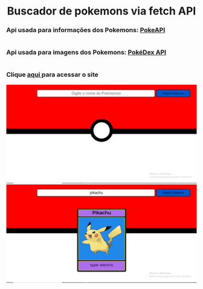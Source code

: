 <h1 align="center">Buscador de pokemons via fetch API</h1> 

<h3>Api usada para informações dos Pokemons: <a href="https://pokeapi.co/docs/v2">PokeAPI</a></h3>
<h1/>
<h3>Api usada para imagens dos Pokemons: <a href="https://pokedevs.gitbook.io/pokedex/resources/pokemon">PokéDex API</a></h3> 
<h1/>
<h3>Clique <a href="https://caiouser2.github.io/Buscador-de-pokemons-via-API/">aqui </a>para acessar o site</h3>

<img src="./images-example/Capturar.PNG">
<img src="./images-example/Capturar1.PNG">
